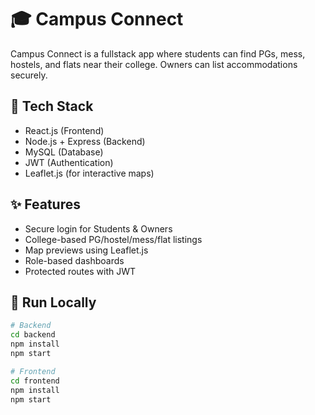 # 🎓 Campus Connect

Campus Connect is a fullstack app where students can find PGs, mess, hostels, and flats near their college. Owners can list accommodations securely.

## 🔧 Tech Stack
- React.js (Frontend)
- Node.js + Express (Backend)
- MySQL (Database)
- JWT (Authentication)
- Leaflet.js (for interactive maps)

## ✨ Features
- Secure login for Students & Owners
- College-based PG/hostel/mess/flat listings
- Map previews using Leaflet.js
- Role-based dashboards
- Protected routes with JWT

## 🚀 Run Locally

```bash
# Backend
cd backend
npm install
npm start

# Frontend
cd frontend
npm install
npm start
